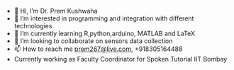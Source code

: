 - 👋 Hi, I’m Dr. Prem Kushwaha
- 👀 I’m interested in programming and integration with different technologies
- 🌱 I’m currently learning R,python,arduino, MATLAB and LaTeX
- 💞️ I’m looking to collaborate on sensors data collection
- 📫 How to reach me prem267@live.com, +918305164488
-    Currently working as Faculty Coordinator for Spoken Tutorial IIT Bombay

<!---
prem231987/prem231987 is a ✨ special ✨ repository because its `README.md` (this file) appears on your GitHub profile.
You can click the Preview link to take a look at your changes.
--->
